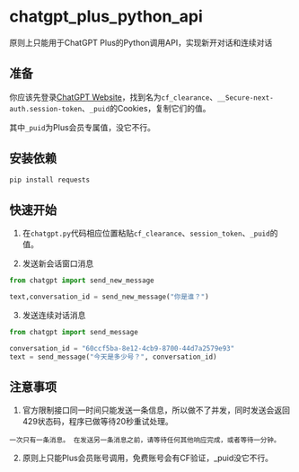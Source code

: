 # chatgpt_plus_python_api
原则上只能用于ChatGPT Plus的Python调用API，实现新开对话和连续对话

## 准备

你应该先登录[ChatGPT Website](https://chat.openai.com/chat)，找到名为`cf_clearance`、`__Secure-next-auth.session-token`、`_puid`的Cookies，复制它们的值。

其中`_puid`为Plus会员专属值，没它不行。

## 安装依赖

``` bash
pip install requests
```

## 快速开始

1. 在`chatgpt.py`代码相应位置粘贴`cf_clearance`、`session_token`、`_puid`的值。

2. 发送新会话窗口消息

``` python
from chatgpt import send_new_message

text,conversation_id = send_new_message("你是谁？")
```

3. 发送连续对话消息

``` python
from chatgpt import send_message

conversation_id = "60ccf5ba-8e12-4cb9-8700-44d7a2579e93"
text = send_message("今天是多少号？", conversation_id)
```

## 注意事项

1. 官方限制接口同一时间只能发送一条信息，所以做不了并发，同时发送会返回429状态码，程序已做等待20秒重试处理。

`一次只有一条消息。 在发送另一条消息之前，请等待任何其他响应完成，或者等待一分钟。`

2. 原则上只能Plus会员账号调用，免费账号会有CF验证，_puid没它不行。
